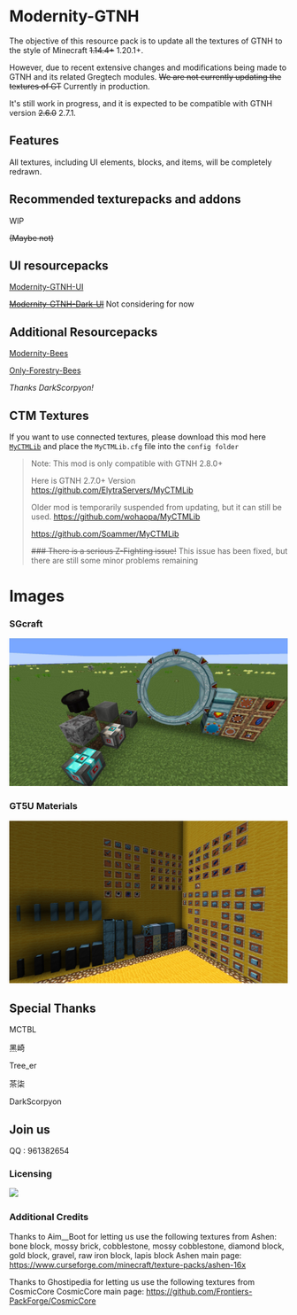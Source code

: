 # Modernity-GTNH

The objective of this resource pack is to update all the textures of GTNH to the style of Minecraft ~~1.14.4+~~ 1.20.1+.

However, due to recent extensive changes and modifications being made to GTNH and its related Gregtech modules. ~~We are not currently updating the textures of GT~~ Currently in production.

It's still work in progress, and it is expected to be compatible with GTNH version ~~2.6.0~~  2.7.1.

## Features

All textures, including UI elements, blocks, and items, will be completely redrawn.

## Recommended texturepacks and addons

WIP

~~(Maybe not)~~

## UI resourcepacks

[Modernity-GTNH-UI](https://github.com/ABKQPO/Modernity-GTNH-UI)

~~[Modernity-GTNH-Dark-UI](https://github.com/ABKQPO/Modernity-GTNH-Dark-UI)~~ Not considering for now

## Additional Resourcepacks

[Modernity-Bees](https://github.com/DarkScorpyon/Just-Productive-Bees-)

[Only-Forestry-Bees](https://github.com/DarkScorpyon/Just-Forestry-Bees-)

*Thanks DarkScorpyon!*

## CTM Textures

If you want to use connected textures, please download this mod here [`MyCTMLib`](https://github.com/ABKQPO/MyCTMLib) and place the `MyCTMLib.cfg` file into the `config folder`
> Note: This mod is only compatible with GTNH 2.8.0+
>
> Here is GTNH 2.7.0+ Version
> https://github.com/ElytraServers/MyCTMLib
>
>Older mod is temporarily suspended from updating, but it can still be used.
>https://github.com/wohaopa/MyCTMLib
>
>https://github.com/Soammer/MyCTMLib
>
>  ~~### There is a serious Z-Fighting issue!~~
> This issue has been fixed, but there are still some minor problems remaining


# Images


  ### SGcraft
  <img src="https://raw.githubusercontent.com/ABKQPO/Modernity-GTNH/main/Screenshots/SGcraft.png" />
  


  ### GT5U Materials
  <img src="https://raw.githubusercontent.com/ABKQPO/Modernity-GTNH/main/Screenshots/Materials.png" />

## Special Thanks

MCTBL

黑崎

Tree_er

茶柒

DarkScorpyon

## Join us

QQ : 961382654

### Licensing

 [![](https://img.shields.io/badge/License-CC%20BY--NC--SA%204.0-yellow.svg?style=flat-square)](https://creativecommons.org/licenses/by-nc-sa/4.0/)

### Additional Credits
Thanks to Aim__Boot for letting us use the following textures from Ashen:
bone block, mossy brick, cobblestone, mossy cobblestone, diamond block, gold block, gravel, raw iron block, lapis block
Ashen main page: https://www.curseforge.com/minecraft/texture-packs/ashen-16x


Thanks to Ghostipedia for letting us use the following textures from CosmicCore
CosmicCore main page: https://github.com/Frontiers-PackForge/CosmicCore